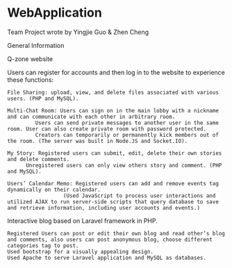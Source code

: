 # WebApplication

Team Project wrote by Yingjie Guo & Zhen Cheng

General Information

  Q-zone website
  
  Users can register for accounts and then log in to the website to experience these functions:
  
	File Sharing: upload, view, and delete files associated with various users. (PHP and MySQL).
	
	Multi-Chat Room: Users can sign on in the main lobby with a nickname and can communicate with each other in arbitrary room. 
			 Users can send private messages to another user in the same room. User can also create private room with password protected. 
			 Creators can temporarily or permanently kick members out of the room. (The server was built in Node.JS and Socket.IO). 
			 
	My Story: Registered users can submit, edit, delete their own stories and delete comments. 
		  Unregistered users can only view others story and comment. (PHP and MySQL).
		  
	Users’ Calendar Memo: Registered users can add and remove events tag dynamically on their calendar. 
		              (Used JavaScript to process user interactions and utilized AJAX to run server-side scripts that query database to save and retrieve information, including user accounts and events.)

  
  Interactive blog based on Laravel framework in PHP.
  
	Registered Users can post or edit their own blog and read other’s blog and comments, also users can post anonymous blog, choose different categories tag to post.
	Used bootstrap for a visually appealing design. 
	Used Apache to serve Laravel application and MySQL as databases.

